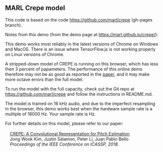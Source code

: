 
## MARL Crepe model

This code is based on the code https://github.com/marl/crepe (gh-pages branch).

Notes from this demo (from the demo page at https://marl.github.io/crepe/):

This demo works most reliably in the latest versions of Chrome on Windows
and MacOS. There is an issue where TensorFlow.js is not working properly
on Linux versions of Chrome.

A stripped-down model of CREPE is running on this browser,
which has less then 3 percent of papameters. The performance of
this online demo therefore may not be as good as reported
in the <a href="https://arxiv.org/abs/1802.06182">paper</a>,
and it may make more octave errors than the full model.

To run the model with the full capacity, check out the Git repo at
<a href="https://github.com/marl/crepe">https://github.com/marl/crepe</a>
and follow the instructions in README.md.

The model is trained on 16 kHz audio, and due to the imperfect resampling
in the browser, this demo works best when the hardware sample rate is
a multiple of 16000 Hz. Your sample rate is <span id="srate"></span> Hz.
<br>

For further details on this model, please refer to our paper:<br><br>
&nbsp; &nbsp; <a href="https://arxiv.org/abs/1802.06182">
CREPE: A Convolutional Representation for Pitch Estimation</a><br>
&nbsp; &nbsp; Jong Wook Kim, Justin Salamon, Peter Li, Juan Pablo Bello<br>
&nbsp; &nbsp; <i>Proceedings of the IEEE Conference on ICASSP, 2018.</i>